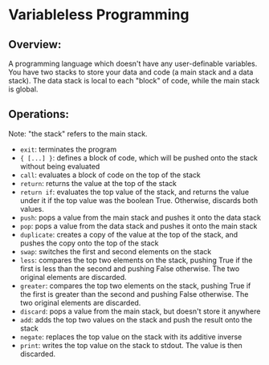 # Variableless Programming
## Overview:
A programming language which doesn't have any user-definable variables. You have two stacks to store your data and code (a main stack and a data stack). The data stack is local to each "block" of code, while the main stack is global.

## Operations:
Note: "the stack" refers to the main stack.
* `exit`: terminates the program
* `{ [...] }`: defines a block of code, which will be pushed onto the stack without being evaluated
* `call`: evaluates a block of code on the top of the stack
* `return`: returns the value at the top of the stack
* `return if`: evaluates the top value of the stack, and returns the value under it if the top value was the boolean True. Otherwise, discards both values.
* `push`: pops a value from the main stack and pushes it onto the data stack
* `pop`: pops a value from the data stack and pushes it onto the main stack
* `duplicate`: creates a copy of the value at the top of the stack, and pushes the copy onto the top of the stack
* `swap`: switches the first and second elements on the stack
* `less`: compares the top two elements on the stack, pushing True if the first is less than the second and pushing False otherwise. The two original elements are discarded.
* `greater`: compares the top two elements on the stack, pushing True if the first is greater than the second and pushing False otherwise. The two original elements are discarded.
* `discard`: pops a value from the main stack, but doesn't store it anywhere
* `add`: adds the top two values on the stack and push the result onto the stack
* `negate`: replaces the top value on the stack with its additive inverse
* `print`: writes the top value on the stack to stdout. The value is then discarded.
